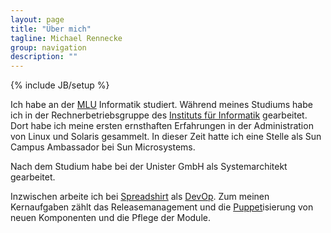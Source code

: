 ```yaml
---
layout: page
title: "Über mich"
tagline: Michael Rennecke
group: navigation
description: ""
---
```

{% include JB/setup %}

Ich habe an der [MLU] Informatik studiert. Während meines Studiums habe
ich in der Rechnerbetriebsgruppe des [Instituts für Informatik]
gearbeitet. Dort habe ich meine ersten ernsthaften Erfahrungen in der
Administration von Linux und Solaris gesammelt. In dieser Zeit hatte ich
eine Stelle als Sun Campus Ambassador bei Sun Microsystems. 

Nach dem Studium habe bei der Unister GmbH als Systemarchitekt gearbeitet.

Inzwischen arbeite ich bei [Spreadshirt] als [DevOp]. Zum meinen Kernaufgaben
zählt das Releasemanagement und die [Puppet]isierung von neuen Komponenten
und die Pflege der Module.



[MLU]: http://uni-halle.de
[Instituts für Informatik]: http://informatik.uni-halle.de
[Spreadshirt]: http://www.spreadshirt.de/
[DevOp]: en.wikipedia.org/wiki/DevOps
[Puppet]: http://docs.puppetlabs.com/#puppetpuppet
